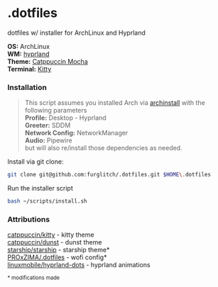 # .dotfiles
dotfiles w/ installer for ArchLinux and Hyprland

**OS:** ArchLinux<br>
**WM:** [hyprland](https://github.com/hyprwm/Hyprland)<br>
**Theme:** [Catppuccin Mocha](https://github.com/catppuccin/catppuccin)<br>
**Terminal:** [Kitty](https://github.com/kovidgoyal/kitty)<br>

### Installation
> This script assumes you installed Arch via [archinstall](https://wiki.archlinux.org/title/Archinstall) with the following parameters<br>
> **Profile:** Desktop - Hyprland<br>
> **Greeter:** SDDM<br>
> **Network Config:** NetworkManager<br>
> **Audio:** Pipewire<br>
> but will also re/install those dependencies as needed.<br>

Install via git clone:
```bash
git clone git@github.com:furglitch/.dotfiles.git $HOME\.dotfiles
```

Run the installer script
```bash
bash ~/scripts/install.sh
```

### Attributions

[catppuccin/kitty](https://github.com/catppuccin/kitty)            - kitty theme<br>
[catppuccin/dunst](https://github.com/catppuccin/dunst)            - dunst theme<br>
[starship/starship](https://github.com/starship/starship)           - starship theme*<br>
[PROxZIMA/.dotfiles](https://github.com/PROxZIMA/.dotfiles)          - wofi config*<br>
[linuxmobile/hyprland-dots](https://github.com/linuxmobile/hyprland-dots)   - hyprland animations<br>

<sup>* modifications made</sup>